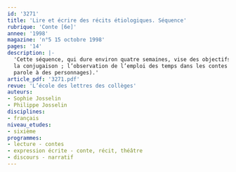 ```yaml
---
id: '3271'
title: 'Lire et écrire des récits étiologiques. Séquence'
rubrique: 'Conte [6e]'
annee: '1998'
magazine: 'n°5 15 octobre 1998'
pages: '14'
description: |-
  'Cette séquence, qui dure environ quatre semaines, vise des objectifs définis dans les programmes de sixième : « comprendre la cohérence propre au récit », « être apte à produire un texte complet cohérent [...] et maîtriser la narration ». Les activités de lecture et d’écriture seront largement détaillées. Dans le domaine de la langue, on s’intéressera à des outils nécessaires à la production d’un récit. D’une part, les temps du récit (imparfait, passé simple, passé composé), dont on pourra revoir
  la conjugaison ; l’observation de l’emploi des temps dans les contes fournira un point de départ et il sera utile de travailler (comme les programmes le recommandent) à partir des écrits des élèves. D’autre part, on reviendra sur un point qui devrait avoir déjà été abordé, la distinction entre le discours coupé de la situation d’énonciation – celui du narrateur dans le conte – et le discours ancré dans la situation d’énonciation – celui des personnages. On insistera tout particulièrement sur l’insertion des paroles des personnages dans le récit, qui est un point assez problématique pour beaucoup d’élèves de sixième (les deux travaux d’écriture proposés nécessiteront de donner la
  parole à des personnages).'
article_pdf: '3271.pdf'
revue: 'L’école des lettres des collèges'
auteurs:
- Sophie Josselin
- Philippe Josselin
disciplines:
- français
niveau_etudes:
- sixième
programmes:
- lecture - contes
- expression écrite - conte, récit, théâtre
- discours - narratif
---
```

